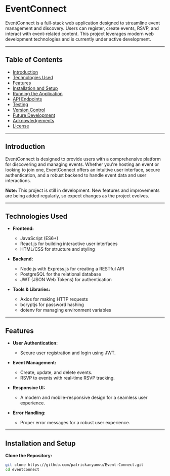 # EventConnect

EventConnect is a full-stack web application designed to streamline event management and discovery. Users can register, create events, RSVP, and interact with event-related content. This project leverages modern web development technologies and is currently under active development.

---

## Table of Contents

- [Introduction](#introduction)
- [Technologies Used](#technologies-used)
- [Features](#features)
- [Installation and Setup](#installation-and-setup)
- [Running the Application](#running-the-application)
- [API Endpoints](#api-endpoints)
- [Testing](#testing)
- [Version Control](#version-control)
- [Future Development](#future-development)
- [Acknowledgements](#acknowledgements)
- [License](#license)

---

## Introduction

EventConnect is designed to provide users with a comprehensive platform for discovering and managing events. Whether you're hosting an event or looking to join one, EventConnect offers an intuitive user interface, secure authentication, and a robust backend to handle event data and user interactions.

**Note:** This project is still in development. New features and improvements are being added regularly, so expect changes as the project evolves.

---

## Technologies Used

- **Frontend:**
    - JavaScript (ES6+)
    - React.js for building interactive user interfaces
    - HTML/CSS for structure and styling

- **Backend:**
    - Node.js with Express.js for creating a RESTful API
    - PostgreSQL for the relational database
    - JWT (JSON Web Tokens) for authentication

- **Tools & Libraries:**
    - Axios for making HTTP requests
    - bcryptjs for password hashing
    - dotenv for managing environment variables

---

## Features

- **User Authentication:**
    - Secure user registration and login using JWT.

- **Event Management:**
    - Create, update, and delete events.
    - RSVP to events with real-time RSVP tracking.

- **Responsive UI:**
    - A modern and mobile-responsive design for a seamless user experience.

- **Error Handling:**
    - Proper error messages for a robust user experience.

---

## Installation and Setup
**Clone the Repository:**
   ```bash
   git clone https://github.com/patrickanyanwu/Event-Connect.git
   cd eventconnect
   ```
